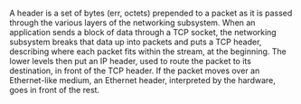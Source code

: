 A header is a set of bytes (err, octets) prepended to a packet as it is passed through the various layers of the networking subsystem. When an application sends a block of data through a TCP socket, the networking subsystem breaks that data up into packets and puts a TCP header, describing where each packet fits within the stream, at the beginning. The lower levels then put an IP header, used to route the packet to its destination, in front of the TCP header. If the packet moves over an Ethernet-like medium, an Ethernet header, interpreted by the hardware, goes in front of the rest.
